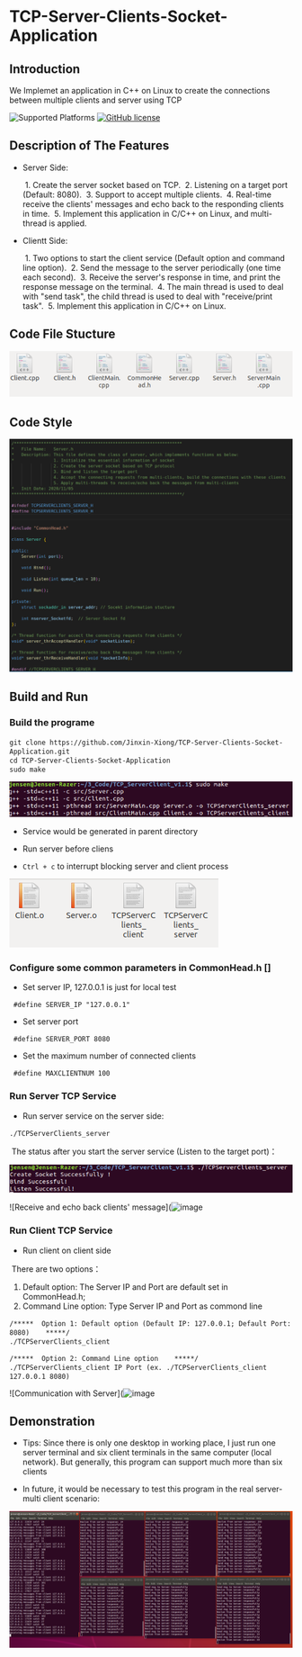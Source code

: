 # TCP-Server-Clients-Socket-Application


## Introduction
We Implemet an application in C++ on Linux to create the connections between multiple clients and server using TCP 

![Supported Platforms](https://img.shields.io/badge/platform-Linux-red.svg)
[![GitHub license](https://img.shields.io/badge/license-MIT-blue.svg)](https://github.com/Jinxin-Xiong/TCP-Server-Clients-Socket-Application/blob/main/LICENSE)


## Description of The Features

* Server Side:

  ​	1. Create the server socket based on TCP.
  ​	2. Listening on a target port (Default: 8080).
  ​	3. Support to accept multiple clients.
  ​	4. Real-time receive the clients' messages and echo back to the responding clients in time.
  ​	5. Implement this application in C/C++ on Linux, and multi-thread is applied.
  
* Clientt Side:

  ​	1. Two options to start the client service (Default option and command line option).
  ​	2. Send the message to the server periodically (one time each second).
  ​	3. Receive the server's response in time, and print the response message on the terminal.
  ​	4. The main thread is used to deal with "send task", the child thread is used to deal with "receive/print task".
  ​	5. Implement this application in C/C++ on Linux.
  
  
## Code File Stucture

![All the files](https://github.com/Jinxin-Xiong/TCP-Server-Clients-Socket-Application/blob/main/img/Codefilescreenshot.png?raw=true)


## Code Style

![Code style](https://github.com/Jinxin-Xiong/TCP-Server-Clients-Socket-Application/blob/main/img/codestyle.png?raw=true) 


## Build and Run

### Build the programe

```
git clone https://github.com/Jinxin-Xiong/TCP-Server-Clients-Socket-Application.git
cd TCP-Server-Clients-Socket-Application
sudo make
```

![How to build](https://github.com/Jinxin-Xiong/TCP-Server-Clients-Socket-Application/blob/main/img/CompileScreenshot.png?raw=true)


* Service would be generated in parent directory

* Run server before cliens

* `Ctrl + c` to interrupt blocking server and client process

![The executables](https://github.com/Jinxin-Xiong/TCP-Server-Clients-Socket-Application/blob/main/img/Executablesscreenshot.png?raw=true)


### Configure some common parameters in CommonHead.h []

* Set server IP, 127.0.0.1 is just for local test

```
 #define SERVER_IP "127.0.0.1"   
 ```
 
 * Set server port

```
 #define SERVER_PORT 8080  
 ```
 
 * Set the maximum number of connected clients

```
 #define MAXCLIENTNUM 100 
 ```


### Run Server TCP Service 

* Run server service on the server side:

```
./TCPServerClients_server
```
​	The status after you start the server service (Listen to the target port)：

![Listen to the port](https://github.com/Jinxin-Xiong/TCP-Server-Clients-Socket-Application/blob/main/img/Runserverscreenshot.png?raw=true)

![Receive and echo back clients' message](![image](https://user-images.githubusercontent.com/64098916/200217221-2438aa0d-8a28-4795-8af4-6ace8a8e29f0.png)


### Run Client TCP Service 

* Run client on client side

​	There are two options：
1) Default option: The Server IP and Port are default set in CommonHead.h;   
2) Command Line option: Type Server IP and Port as commond line
```
/*****  Option 1: Default option (Default IP: 127.0.0.1; Default Port: 8080)    *****/
./TCPServerClients_client
```
```
/*****  Option 2: Command Line option    *****/
./TCPServerClients_client IP Port (ex. ./TCPServerClients_client 127.0.0.1 8080) 
```
![Communication with Server](![image](https://user-images.githubusercontent.com/64098916/200217023-aeb25728-e196-44f2-bd00-24719f131132.png)


## Demonstration

* Tips: Since there is only one desktop in working place, I just run one server terminal and six client terminals in the same computer (local network). But generally, this program can support much more than six clients

* In future, it would be necessary to test this program in the real server-multi client scenario: 

![One server - six clients](https://github.com/Jinxin-Xiong/TCP-Server-Clients-Socket-Application/blob/main/img/ServerMultiClientsDemo.png?raw=true)
